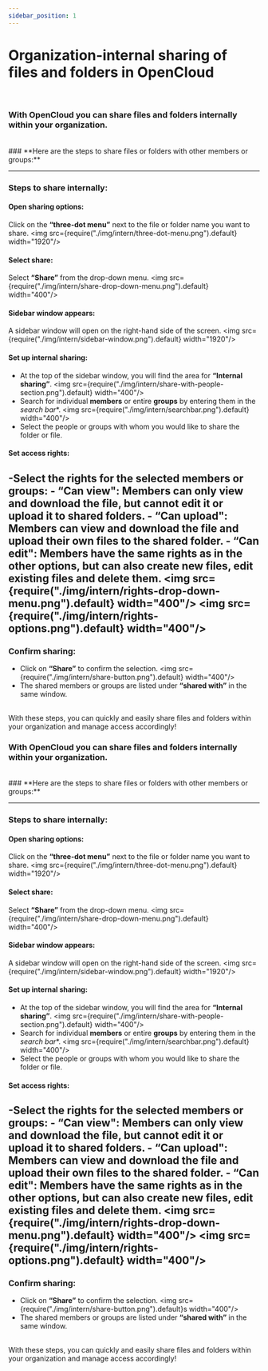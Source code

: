 ```yaml
---
sidebar_position: 1
---
```


# Organization-internal sharing of files and folders in OpenCloud
<br/>

### With OpenCloud you can share files and folders internally within your organization.
<br/>
### **Here are the steps to share files or folders with other members or groups:**

---

### Steps to share internally:
#### Open sharing options:
Click on the **“three-dot menu”** next to the file or folder name you want to share.
<img src={require("./img/intern/three-dot-menu.png").default} width="1920"/> 

#### Select share:
Select **“Share”** from the drop-down menu.
<img src={require("./img/intern/share-drop-down-menu.png").default} width="400"/> 

#### Sidebar window appears:
A sidebar window will open on the right-hand side of the screen.
<img src={require("./img/intern/sidebar-window.png").default} width="1920"/> 

#### Set up internal sharing:
- At the top of the sidebar window, you will find the area for **“Internal sharing”**.
<img src={require("./img/intern/share-with-people-section.png").default} width="400"/> 
- Search for individual **members** or entire **groups** by entering them in the *search bar**.
<img src={require("./img/intern/searchbar.png").default} width="400"/> 
- Select the people or groups with whom you would like to share the folder or file.

#### Set access rights:
-Select the rights for the selected members or groups:
    - **“Can view":** Members can only view and download the file, but cannot edit it or upload it to shared folders.
    - **“Can upload":** Members can view and download the file and upload their own files to the shared folder.
    - **“Can edit":** Members have the same rights as in the other options, but can also create new files, edit existing files and delete them.
<img src={require("./img/intern/rights-drop-down-menu.png").default} width="400"/>
<img src={require("./img/intern/rights-options.png").default} width="400"/>
---

### Confirm sharing:
- Click on **“Share”** to confirm the selection.
<img src={require("./img/intern/share-button.png").default} width="400"/>
- The shared members or groups are listed under **“shared with”** in the same window.
<br/>
With these steps, you can quickly and easily share files and folders within your organization and manage access accordingly!
<br/>

### With OpenCloud you can share files and folders internally within your organization.
<br/>
### **Here are the steps to share files or folders with other members or groups:**

---

### Steps to share internally:
#### Open sharing options:
Click on the **“three-dot menu”** next to the file or folder name you want to share.
<img src={require("./img/intern/three-dot-menu.png").default} width="1920"/> 

#### Select share:
Select **“Share”** from the drop-down menu.
<img src={require("./img/intern/share-drop-down-menu.png").default} width="400"/> 

#### Sidebar window appears:
A sidebar window will open on the right-hand side of the screen.
<img src={require("./img/intern/sidebar-window.png").default} width="1920"/> 

#### Set up internal sharing:
- At the top of the sidebar window, you will find the area for **“Internal sharing”**.
<img src={require("./img/intern/share-with-people-section.png").default} width="400"/> 
- Search for individual **members** or entire **groups** by entering them in the *search bar**.
<img src={require("./img/intern/searchbar.png").default} width="400"/> 
- Select the people or groups with whom you would like to share the folder or file.

#### Set access rights:
-Select the rights for the selected members or groups:
    - **“Can view":** Members can only view and download the file, but cannot edit it or upload it to shared folders.
    - **“Can upload":** Members can view and download the file and upload their own files to the shared folder.
    - **“Can edit":** Members have the same rights as in the other options, but can also create new files, edit existing files and delete them.
<img src={require("./img/intern/rights-drop-down-menu.png").default} width="400"/>
<img src={require("./img/intern/rights-options.png").default} width="400"/>
---

### Confirm sharing:
- Click on **“Share”** to confirm the selection.
<img src={require("./img/intern/share-button.png").default}s width="400"/>
- The shared members or groups are listed under **“shared with”** in the same window.
<br/>
With these steps, you can quickly and easily share files and folders within your organization and manage access accordingly!